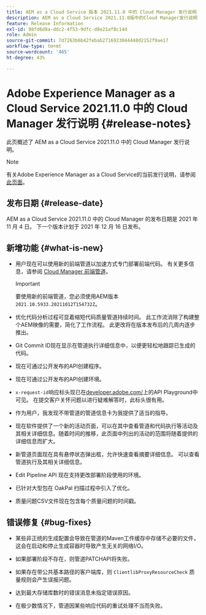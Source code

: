 ```yaml
---
title: AEM as a Cloud Service 版本 2021.11.0 中的 Cloud Manager 发行说明
description: AEM as a Cloud Service 2021.11.0版中的Cloud Manager发行说明
feature: Release Information
exl-id: 98fd6d8a-ddc2-4f53-9dfc-d8e21af0c14d
role: Admin
source-git-commit: 7d7263b6b42febab2716923044448d2152f9ae17
workflow-type: tm+mt
source-wordcount: '465'
ht-degree: 43%

---
```


# Adobe Experience Manager as a Cloud Service 2021.11.0 中的 Cloud Manager 发行说明 {#release-notes}

此页概述了 AEM as a Cloud Service 2021.11.0 中的 Cloud Manager 发行说明。

>[!NOTE]
>
>有关Adobe Experience Manager as a Cloud Service的当前发行说明，请参阅[此页面](/help/release-notes/release-notes-cloud/release-notes-current.md)。

## 发布日期 {#release-date}

AEM as a Cloud Service 2021.11.0 中的 Cloud Manager 的发布日期是 2021 年 11 月 4 日。
下一个版本计划于 2021 年 12 月 16 日发布。

## 新增功能 {#what-is-new}

* 用户现在可以使用新的前端管道以加速方式专门部署前端代码。 有关更多信息，请参阅 [Cloud Manager 前端管道](/help/implementing/cloud-manager/configuring-pipelines/introduction-ci-cd-pipelines.md#front-end)。

  >[!IMPORTANT]
  >要使用新的前端管道，您必须使用AEM版本`2021.10.5933.20211012T154732Z`。

* 优化代码分析过程可显着缩短代码质量管道持续时间。 此工作流消除了构建整个AEM映像的需要，简化了工作流程。 此更改将在版本发布后的几周内逐步推出。

* Git Commit ID现在显示在管道执行详细信息中，以便更轻松地跟踪已生成的代码。

* 现在可通过公开发布的API创建程序。

* 现在可通过公开发布的API创建环境。

* `x-request-id`响应标头现已在[developer.adobe.com/](https://developer.adobe.com/)上的API Playground中可见。 在提交客户关怀问题以进行疑难解答时，此标头很有用。

* 作为用户，我发现不带管道的管道信息卡为我提供了适当的指导。

* 现在软件提供了一个新的活动页面，可以在其中查看管道和代码执行等活动及其相关详细信息。随着时间的推移，此页面中列出的活动的范围将随着提供的详细信息而扩大。

* 新管道页面现在具有悬停状态弹出框，允许快速查看摘要详细信息。 可以查看管道执行及其相关详细信息。

* Edit Pipeline API 现在支持更改部署阶段使用的环境。

* 已针对大型包在 OakPal 扫描过程中引入了优化。

* 质量问题CSV文件现在包含每个质量问题的时间戳。

## 错误修复 {#bug-fixes}

* 某些非正统的生成配置会导致在管道的Maven工件缓存中存储不必要的文件，这会在启动和停止生成容器时导致产生无关的网络I/O。

* 如果部署阶段不存在，则管道PATCHAPI将失败。

* 如果存在带公共基本路径的客户端库，则 `ClientlibProxyResourceCheck` 质量规则会产生误报问题。

* 达到最大存储库数时的错误消息未指定错误原因。

* 在极少数情况下，管道因某些响应代码的重试处理不当而失败。
